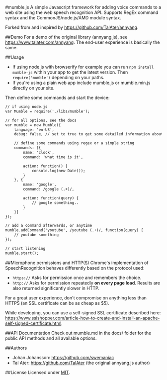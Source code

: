 #mumble.js
A simple Javascript framework for adding voice commands to a web site using the web speech recognition API.
Supports RegEx command syntax and the CommonJS/node.js/AMD module syntax.

Forked from and inspired by https://github.com/TalAter/annyang.

##Demo
For a demo of the original library (annyang.js), see https://www.talater.com/annyang. The end-user experience is basically the same.

##Usage
- If using node.js with browserify for example you can run `npm install mumble-js` within your app to get the latest version. Then `require('mumble')` depending on your paths.
- If you're using a plain web app include mumble.js or mumble.min.js directly on your site.

Then define some commands and start the device:

````html
// if using node.js
var Mumble = require('./libs/mumble');

// for all options, see the docs
var mumble = new Mumble({
	language: 'en-US',
	debug: false, // set to true to get some detailed information about what's going on

	// define some commands using regex or a simple string
	commands: [{
		name: 'clock',
		command: 'what time is it',

		action: function() {
			console.log(new Date());
		}
	}, {
		name: 'google',
		command: /google (.+)/,

		action: function(query) {
			// google something..
		}
	}]
});

// add a command afterwards, or anytime
mumble.addCommand('youtube', /youtube (.+)/, function(query) {
	// youtube something
});

// start listening
mumble.start();
````

##Microphone permissions and HTTP(S)
Chrome's implementation of SpeechRecognition behaves differently based on the protocol used:

- `https://` Asks for permission once and remembers the choice.
- `http://`  Asks for permission repeatedly **on every page load**. Results are also returned significantly slower in HTTP.

For a great user experience, don't compromise on anything less than HTTPS (an SSL certificate can be as cheap as $5).

While developing, you can use a self-signed SSL certificate described here: https://www.sslshopper.com/article-how-to-create-and-install-an-apache-self-signed-certificate.html.

##API Documentation
Check out mumble.md in the docs/ folder for the public API methods and all available options.

##Authors
- Johan Johansson: https://github.com/swemaniac
- Tal Ater: https://github.com/TalAter (the original annyang.js author)

##License
Licensed under [MIT](https://github.com/swemaniac/mumble/blob/master/LICENSE).